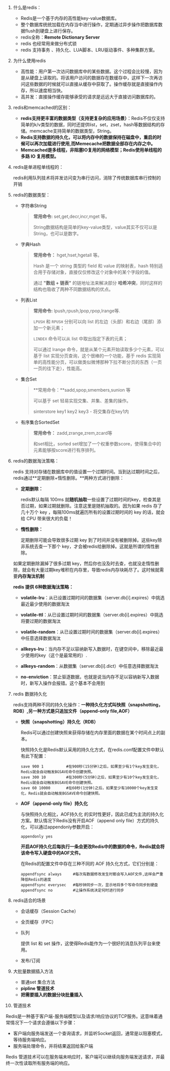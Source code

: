 1. 什么是redis：

   * Redis是一个基于内存的高性能key-value数据库。
   * 整个数据库统统加载在内存当中进行操作，定期通过异步操作把数据库数据flush到硬盘上进行保存。
   * redis全称：**Remote Dictionary Server**
   * redis 也经常用来做分布式锁
   * redis 支持事务 、持久化、LUA脚本、LRU驱动事件、多种集群方案。

2. 为什么使用redis

   * 高性能：用户第一次访问数据库中的某些数据。这个过程会比较慢，因为是从硬盘上读取的。将该用户访问的数据存在数缓存中，这样下一次再访问这些数据的时候就可以直接从缓存中获取了。操作缓存就是直接操作内存，所以速度相当快。
   * 高并发：直接操作缓存能够承受的请求是远远大于直接访问数据库的。

3. redis和memcached的区别：

   * **redis支持更丰富的数据类型（支持更复杂的应用场景）**：Redis不仅仅支持简单的k/v类型的数据，同时还提供list，set，zset，hash等数据结构的存储。memcache支持简单的数据类型，String。
   * **Redis支持数据的持久化，可以将内存中的数据保持在磁盘中，重启的时候可以再次加载进行使用,而Memecache把数据全部存在内存之中。**
   * **Memcached是多线程，非阻塞IO复用的网络模型；Redis使用单线程的多路 IO 复用模型。**

4. redis是单进程单线程的：

   redis利用队列技术将并发访问变为串行访问，消除了传统数据库串行控制的开销

5. redis的数据类型：

   * 字符串String

     > **常用命令:** set,get,decr,incr,mget 等。
     >
     > String数据结构是简单的key-value类型，value其实不仅可以是String，也可以是数字。

   * 字典Hash

     > **常用命令：** hget,hset,hgetall 等。
     >
     > Hash 是一个 string 类型的 field 和 value 的映射表，hash 特别适合用于存储对象，直接仅仅修改这个对象中的某个字段的值。
     >
     > 通过 **"数组 + 链表"** 的链地址法来解决部分 **哈希冲突**，同时这样的结构也吸收了两种不同数据结构的优点。

   * 列表List

     > **常用命令:** lpush,rpush,lpop,rpop,lrange等.
     >
     > `LPUSH` 和 `RPUSH` 分别可以向 list 的左边（头部）和右边（尾部）添加一个新元素；
     >
     > `LINDEX` 命令可以从 list 中取出指定下表的元素；
     >
     > 可以通过 lrange 命令，就是从某个元素开始读取多少个元素，可以基于 list 实现分页查询，这个很棒的一个功能，基于 redis 实现简单的高性能分页，可以做类似微博那种下拉不断分页的东西（一页一页的往下走），性能高。

   * 集合Set

     > **常用命令：**sadd,spop,smembers,sunion 等
     >
     > 可以基于 set 轻易实现交集、并集、差集的操作。
     >
     > sinterstore key1 key2 key3   -  将交集存在key1内

   * 有序集合SortedSet

     > **常用命令：** zadd,zrange,zrem,zcard等
     >
     > 和set相比，sorted set增加了一个权重参数score，使得集合中的元素能够按score进行有序排列。

6. redis的数据淘汰策略：

   redis 支持对存储在数据库中的值设置一个过期时间。当到达过期时间之后，redis通过**定期删除+惰性删除。**两种方式进行删除：

   * **定期删除：**

     redis默认每隔 100ms 就**随机抽取**一些设置了过期时间的key，检查其是否过期，如果过期就删除。注意这里是随机抽取的。因为如果 redis 存了几十万个 key ，每隔100ms就遍历所有的设置过期时间的 key 的话，就会给 CPU 带来很大的负载！

   * **惰性删除：**

     定期删除可能会导致很多过期 key 到了时间并没有被删除掉。这些key除非系统去查一下那个 key，才会被redis给删除掉。这就是所谓的惰性删除。

   如果定期删除漏掉了很多过期 key，然后你也没及时去查，也就没走惰性删除，就会有大量过期key堆积在内存里，导致redis内存块耗尽了。这时候就需要**内存淘汰机制**

   **redis 提供 6种数据淘汰策略：**

   *  **volatile-lru**：从已设置过期时间的数据集（server.db[i].expires）中挑选最近最少使用的数据淘汰
   * **volatile-ttl**：从已设置过期时间的数据集（server.db[i].expires）中挑选将要过期的数据淘汰
   * **volatile-random**：从已设置过期时间的数据集（server.db[i].expires）中任意选择数据淘汰

   * **allkeys-lru**：当内存不足以容纳新写入数据时，在键空间中，移除最近最少使用的key（这个是最常用的）.

   * **allkeys-random**：从数据集（server.db[i].dict）中任意选择数据淘汰

   * **no-enviction**：禁止驱逐数据，也就是说当内存不足以容纳新写入数据时，新写入操作会报错。这个基本不会用到

7. redis 数据持久化

   redis支持两种不同的持久化操作：**一种持久化方式叫快照（snapshotting，RDB）,另一种方式是只追加文件（append-only file,AOF）**

   * **快照（snapshotting）持久化（RDB）**

     Redis可以通过创建快照来获得存储在内存里面的数据在某个时间点上的副本。

     快照持久化是Redis默认采用的持久化方式，在redis.conf配置文件中默认有此下配置：

     ```shell
     save 900 1          #在900秒(15分钟)之后，如果至少有1个key发生变化，Redis就会自动触发BGSAVE命令创建快照。
     save 300 10         #在300秒(5分钟)之后，如果至少有10个key发生变化，Redis就会自动触发BGSAVE命令创建快照。
     save 60 10000       #在60秒(1分钟)之后，如果至少有10000个key发生变化，Redis就会自动触发BGSAVE命令创建快照。
     ```

   * **AOF（append-only file）持久化**

     与快照持久化相比，AOF持久化 的实时性更好，因此已成为主流的持久化方案。默认情况下Redis没有开启AOF（append only file）方式的持久化，可以通过appendonly参数开启：

     ```shell
     appendonly yes
     ```

     **开启AOF持久化后每执行一条会更改Redis中的数据的命令，Redis就会将该命令写入硬盘中的AOF文件。**

     在Redis的配置文件中存在三种不同的 AOF 持久化方式，它们分别是：

     ```shell
     appendfsync always     #每次有数据修改发生时都会写入AOF文件,这样会严重降低Redis的速度
     appendfsync everysec   #每秒钟同步一次，显示地将多个写命令同步到硬盘
     appendfsync no         #让操作系统决定何时进行同步
     ```

8. redis适合的场景

   * 会话缓存（Session Cache）

   * 全页缓存（FPC）

   * 队列

     提供 list 和 set 操作，这使得Redis能作为一个很好的消息队列平台来使用。

   * 发布/订阅

9. 大批量数据插入方法

   * 普通set 集合方法
   * **pipline 管道技术**
   * **把需要插入的数据分块批量插入**

10. 管道技术

   Redis是一种基于客户端-服务端模型以及请求/响应协议的TCP服务。这意味着通常情况下一个请求会遵循以下步骤：

   - 客户端向服务端发送一个查询请求，并监听Socket返回，通常是以阻塞模式，等待服务端响应。
   - 服务端处理命令，并将结果返回给客户端

   Redis 管道技术可以在服务端未响应时，客户端可以继续向服务端发送请求，并最终一次性读取所有服务端的响应。